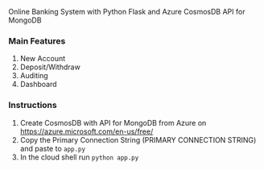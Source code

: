 
Online Banking System with Python Flask and Azure CosmosDB API for MongoDB

### Main Features
1. New Account
2. Deposit/Withdraw
3. Auditing
4. Dashboard

### Instructions
1. Create CosmosDB with API for MongoDB from Azure on https://azure.microsoft.com/en-us/free/
2. Copy the Primary Connection String (PRIMARY CONNECTION STRING) and paste to `app.py`
3. In the cloud shell run
```python app.py```